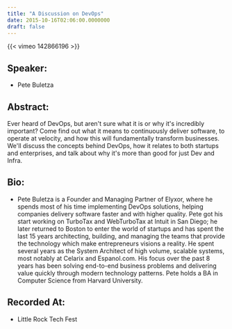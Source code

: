 ```yaml
---
title: "A Discussion on DevOps"
date: 2015-10-16T02:06:00.0000000
draft: false
---
```


{{< vimeo 142866196 >}}

## Speaker:

 - Pete Buletza

## Abstract:

<p>Ever heard of DevOps, but aren't sure what it is or why it's incredibly important? Come find out what it means to continuously deliver software, to operate at velocity, and how this will fundamentally transform businesses. We'll discuss the concepts behind DevOps, how it relates to both startups and enterprises, and talk about why it's more than good for just Dev and Infra.</p>

## Bio:

 - <p>Pete Buletza is a Founder and Managing Partner of Elyxor, where he spends most of his time implementing DevOps solutions, helping companies delivery software faster and with higher quality. Pete got his start working on TurboTax and WebTurboTax at Intuit in San Diego; he later returned to Boston to enter the world of startups and has spent the last 15 years architecting, building, and managing the teams that provide the technology which make entrepreneurs visions a reality. He spent several years as the System Architect of high volume, scalable systems, most notably at Celarix and Espanol.com. His focus over the past 8 years has been solving end-to-end business problems and delivering value quickly through modern technology patterns. Pete holds a BA in Computer Science from Harvard University.</p>

## Recorded At:

 - Little Rock Tech Fest

